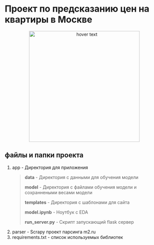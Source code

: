 # Проект по предсказанию цен на квартиры в Москве
<p align="center">
  <img src="https://www.1zoom.ru/%D0%93%D0%BE%D1%80%D0%BE%D0%B4%D0%B0/%D0%BE%D0%B1%D0%BE%D0%B8/556811/z5660.6/1920x1080" width="350" title="hover text">
</p>

## файлы и папки проекта
1. app - Директория для приложения
    > **data** - Директория с данными для обучения модели
    > 
    > **model** - Директория с файлами обучения модели и сохраннеными весами модели
    > 
    > **templates** - Директория с шаблонами для сайта
    > 
    > **model.ipynb** - Ноутбук с EDA
    > 
    > **run_server.py** - Скрипт запускающий flask сервер
2. parser - Scrapy проект парсинга m2.ru
3. requirements.txt - список используемых библиотек




